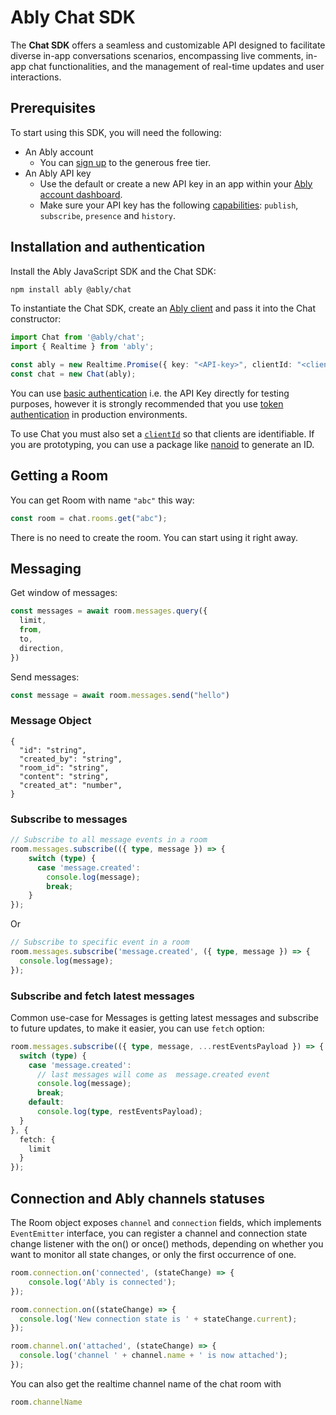# Ably Chat SDK

The **Chat SDK** offers a seamless and customizable API designed to facilitate diverse
in-app conversations scenarios, encompassing live comments, in-app chat functionalities,
and the management of real-time updates and user interactions.

## Prerequisites

To start using this SDK, you will need the following:

* An Ably account
    * You can [sign up](https://ably.com/signup) to the generous free tier.
* An Ably API key
    * Use the default or create a new API key in an app within your [Ably account dashboard](https://ably.com/dashboard).
    * Make sure your API key has the following [capabilities](https://ably.com/docs/auth/capabilities): `publish`, `subscribe`, `presence` and `history`.


## Installation and authentication

Install the Ably JavaScript SDK and the Chat SDK:

```sh
npm install ably @ably/chat
```

To instantiate the Chat SDK, create an [Ably client](https://ably.com/docs/getting-started/setup) and pass it into the Chat constructor:

```ts
import Chat from '@ably/chat';
import { Realtime } from 'ably';

const ably = new Realtime.Promise({ key: "<API-key>", clientId: "<client-ID>" });
const chat = new Chat(ably);
```
You can use [basic authentication](https://ably.com/docs/auth/basic) i.e. the API Key directly for testing purposes, however it is strongly recommended that you use [token authentication](https://ably.com/docs/auth/token) in production environments.

To use Chat you must also set a [`clientId`](https://ably.com/docs/auth/identified-clients) so that clients are identifiable. If you are prototyping, you can use a package like [nanoid](https://www.npmjs.com/package/nanoid) to generate an ID.


## Getting a Room

You can get Room with name `"abc"` this way:

```ts
const room = chat.rooms.get("abc");
```

There is no need to create the room. You can start using it right away.

## Messaging

Get window of messages:

```ts
const messages = await room.messages.query({
  limit,
  from,
  to,
  direction,
})
```

Send messages:

```ts
const message = await room.messages.send("hello")
```

### Message Object

```json5
{
  "id": "string",
  "created_by": "string",
  "room_id": "string",
  "content": "string",
  "created_at": "number",
}

```

### Subscribe to messages

```ts
// Subscribe to all message events in a room
room.messages.subscribe(({ type, message }) => {
    switch (type) {
      case 'message.created':
        console.log(message);
        break;
    }
});
```

Or

```ts
// Subscribe to specific event in a room
room.messages.subscribe('message.created', ({ type, message }) => {
  console.log(message);
});
```

### Subscribe and fetch latest messages

Common use-case for Messages is getting latest messages and subscribe to future updates, to make it easier,
you can use `fetch` option:

```ts
room.messages.subscribe(({ type, message, ...restEventsPayload }) => {
  switch (type) {
    case 'message.created':
      // last messages will come as  message.created event
      console.log(message);
      break;
    default:
      console.log(type, restEventsPayload);
  }
}, {
  fetch: {
    limit
  }
});
```

## Connection and Ably channels statuses

The Room object exposes `channel` and `connection` fields, which implements `EventEmitter` interface,
you can register a channel and connection state change listener with the on() or once() methods,
depending on whether you want to monitor all state changes, or only the first occurrence of one.

```ts
room.connection.on('connected', (stateChange) => {
    console.log('Ably is connected');
});

room.connection.on((stateChange) => {
  console.log('New connection state is ' + stateChange.current);
});

room.channel.on('attached', (stateChange) => {
  console.log('channel ' + channel.name + ' is now attached');
});
```

You can also get the realtime channel name of the chat room with
```ts
room.channelName
```